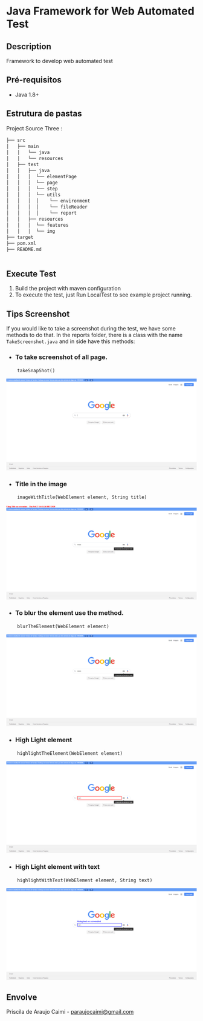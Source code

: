 # Java Framework for Web Automated Test 

## Description

Framework to develop web automated test

## Pré-requisitos

- Java 1.8+

## Estrutura de pastas 

Project Source Three :
```
├── src
│   ├── main
│   │   └── java
│   │   └── resources
│   ├── test
│   │   ├── java
│   │   │  └── elementPage
│   │   │  └── page
│   │   │  └── step
│   │   │  └── utils
│   │   │  │    └── environment
│   │   │  │    └── fileReader
│   │   │  │    └── report
│   │   ├── resources
│   │   │  └── features
│   │   │  └── img
├── target
├── pom.xml
├── README.md


```

## Execute Test

1. Build the project with maven configuration 
2. To execute the test, just Run LocalTest to see example project running.

## Tips Screenshot

If you would like to take a screenshot during the test, we have some methods to do that. In the reports folder, there is a class with the name ```TakeScreenshot.java``` and in side have this methods: 

- ### To take screenshot of all page. 
```
    takeSnapShot() 
```
![fullscreenshot](src/test/resources/readme/fullscreenshot.png)

- ### Title in the image
```
    imageWithTitle(WebElement element, String title)
```
![title](src/test/resources/readme/title.png)

- ### To blur the element use the method. 
```
    blurTheElement(WebElement element)
```
![blur](src/test/resources/readme/blur.png)

- ### High Light element 
```
    highlightTheElement(WebElement element)
```
![highlith](src/test/resources/readme/highlith.png)

- ### High Light element with text
```
    highlightWithText(WebElement element, String text)
```
![highlithwithtext](src/test/resources/readme/highlithwithtext.png)


## Envolve

Priscila de Araujo Caimi - paraujocaimi@gmail.com

